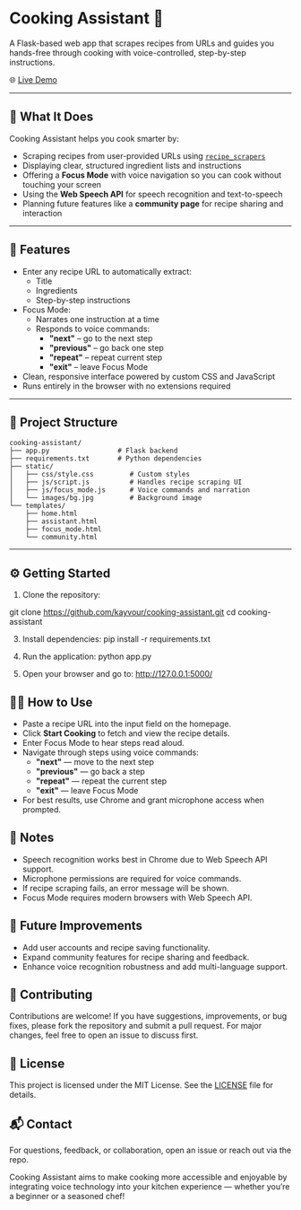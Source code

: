 # Cooking Assistant 🍳

A Flask-based web app that scrapes recipes from URLs and guides you hands-free through cooking with voice-controlled, step-by-step instructions.

🌐 [Live Demo](https://cooking-assistant-phi.vercel.app/)

---

## 📝 What It Does

Cooking Assistant helps you cook smarter by:

- Scraping recipes from user-provided URLs using [`recipe_scrapers`](https://pypi.org/project/recipe-scrapers/)
- Displaying clear, structured ingredient lists and instructions
- Offering a **Focus Mode** with voice navigation so you can cook without touching your screen
- Using the **Web Speech API** for speech recognition and text-to-speech
- Planning future features like a **community page** for recipe sharing and interaction

---

## 🚀 Features

- Enter any recipe URL to automatically extract:
  - Title  
  - Ingredients  
  - Step-by-step instructions
- Focus Mode:
  - Narrates one instruction at a time
  - Responds to voice commands:  
    - **"next"** – go to the next step  
    - **"previous"** – go back one step  
    - **"repeat"** – repeat current step  
    - **"exit"** – leave Focus Mode
- Clean, responsive interface powered by custom CSS and JavaScript
- Runs entirely in the browser with no extensions required

---

## 📁 Project Structure

```
cooking-assistant/
├── app.py                 # Flask backend
├── requirements.txt       # Python dependencies
├── static/
│   ├── css/style.css         # Custom styles
│   ├── js/script.js          # Handles recipe scraping UI
│   ├── js/focus_mode.js      # Voice commands and narration
│   └── images/bg.jpg         # Background image
└── templates/
    ├── home.html
    ├── assistant.html
    ├── focus_mode.html
    └── community.html
```


---

## ⚙️ Getting Started

1. Clone the repository:

git clone https://github.com/kayvour/cooking-assistant.git
cd cooking-assistant

3. Install dependencies:
pip install -r requirements.txt

4. Run the application:
python app.py

5. Open your browser and go to:
http://127.0.0.1:5000/

## 🧑‍🍳 How to Use

- Paste a recipe URL into the input field on the homepage.
- Click **Start Cooking** to fetch and view the recipe details.
- Enter Focus Mode to hear steps read aloud.
- Navigate through steps using voice commands:  
  - **"next"** — move to the next step  
  - **"previous"** — go back a step  
  - **"repeat"** — repeat the current step  
  - **"exit"** — leave Focus Mode  
- For best results, use Chrome and grant microphone access when prompted.

## 📌 Notes

- Speech recognition works best in Chrome due to Web Speech API support.
- Microphone permissions are required for voice commands.
- If recipe scraping fails, an error message will be shown.
- Focus Mode requires modern browsers with Web Speech API.

## 🔮 Future Improvements

- Add user accounts and recipe saving functionality.
- Expand community features for recipe sharing and feedback.
- Enhance voice recognition robustness and add multi-language support.

## 🤝 Contributing

Contributions are welcome! If you have suggestions, improvements, or bug fixes, please fork the repository and submit a pull request. For major changes, feel free to open an issue to discuss first.

## 📄 License

This project is licensed under the MIT License. See the [LICENSE](LICENSE) file for details.

## 📬 Contact

For questions, feedback, or collaboration, open an issue or reach out via the repo.

Cooking Assistant aims to make cooking more accessible and enjoyable by integrating voice technology into your kitchen experience — whether you’re a beginner or a seasoned chef!
